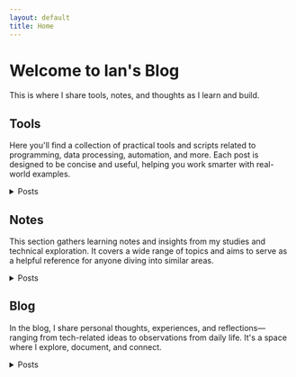 ```yaml
---
layout: default
title: Home
---
```


# Welcome to Ian's Blog
This is where I share tools, notes, and thoughts as I learn and build.

## Tools
Here you'll find a collection of practical tools and scripts related to programming, data processing, automation, and more. Each post is designed to be concise and useful, helping you work smarter with real-world examples.
<details>
  <summary>Posts</summary>
  <ul>
    <li>  
      <details>
        <summary>Python Code</summary>
        <ul>
          <li><a href="https://github.com/Liuian/pages-blog/tree/main/en/tools/python_code/find_large_file">find_large_file</a></li>
          <li><a href="https://github.com/Liuian/pages-blog/tree/main/en/tools/python_code/merge_jpgs_pdfs">merge_jpgs_pdfs</a></li>
          <li><a href="https://github.com/Liuian/pages-blog/tree/main/en/tools/python_code/paysdesfees">paysdesfees</a></li>
          <li><a href="https://github.com/Liuian/pages-blog/tree/main/en/tools/python_code/whisper_audio_to_txt">whisper_audio_to_txt</a></li>
        </ul>
      </details>
    </li>  
    <li><a href="https://liuian.github.io/pages-blog/en/tools/autohotkey">autohotkey</a> - Tips and scripts for using AutoHotkey to automate Windows workflows, including hotkeys and UI manipulation.</li>
    <li><a href="https://liuian.github.io/pages-blog/en/tools/docker">docker</a></li>
    <li><a href="https://liuian.github.io/pages-blog/en/tools/excel">excel</a></li>
    <li><a href="https://liuian.github.io/pages-blog/en/tools/flowchart">flowchart</a></li>
    <li><a href="https://liuian.github.io/pages-blog/en/tools/gis_qgis_overpass">gis_qgis_overpass</a></li>
    <li><a href="https://liuian.github.io/pages-blog/en/tools/git">git</a></li>
    <li><a href="https://liuian.github.io/pages-blog/en/tools/github_pages">github pages</a></li>
    <li><a href="https://liuian.github.io/pages-blog/en/tools/linux">linux</a></li>
    <li><a href="https://liuian.github.io/pages-blog/en/tools/markdown">markdown</a></li>
    <li><a href="https://liuian.github.io/pages-blog/en/tools/marp">marp</a></li>
    <li><a href="https://liuian.github.io/pages-blog/en/tools/miniconda">miniconda</a></li>
    <li><a href="https://liuian.github.io/pages-blog/en/tools/notes">notes</a></li>
    <li><a href="https://liuian.github.io/pages-blog/en/tools/python">python</a></li>
    <li><a href="https://liuian.github.io/pages-blog/en/tools/redmine">redmine</a></li>
    <li><a href="https://liuian.github.io/pages-blog/en/tools/vscode">vscode</a></li>
    <li><a href="https://liuian.github.io/pages-blog/en/tools/whisper_audio_to_txt">whisper_audio_to_txt</a></li>
    <li><a href="https://liuian.github.io/pages-blog/en/tools/wins">wins</a></li>
  </ul>
</details>

## Notes
This section gathers learning notes and insights from my studies and technical exploration. It covers a wide range of topics and aims to serve as a helpful reference for anyone diving into similar areas.
<details>
  <summary>Posts</summary>
  <ul>
    <li><a href="https://liuian.github.io/pages-blog/en/notes/depth_first_search_in_python">depth_first_search_in_python</a></li>
    <li><a href="https://liuian.github.io/pages-blog/en/notes/time_complexity">time_complexity</a></li>
  </ul>
</details>

## Blog
In the blog, I share personal thoughts, experiences, and reflections—ranging from tech-related ideas to observations from daily life. It's a space where I explore, document, and connect.
<details>
  <summary>Posts</summary>
  <ul>
    <li><a href="https://liuian.github.io/pages-blog/en/blog/sleep-1">Sleep 1</a></li>
    <li><a href="https://liuian.github.io/pages-blog/en/blog/sleep-2">Sleep 2</a></li>
    <li><a href="https://liuian.github.io/pages-blog/en/blog/sleep-3">Sleep 3</a></li>
  </ul>
</details>
